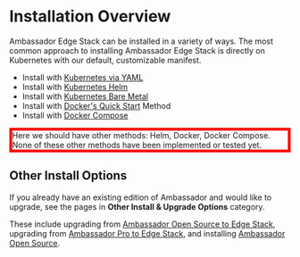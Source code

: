 # Installation Overview

Ambassador Edge Stack can be installed in a variety of ways. The most common approach to installing Ambassador Edge Stack is directly on Kubernetes with our default, customizable manifest.

* Install with [Kubernetes via YAML](/user-guide/getting-started)
* Install with [Kubernetes Helm](/user-guide/helm)
* Install with [Kubernetes Bare Metal](/user-guide/bare-metal)
* Install with [Docker's Quick Start](/user-guide/quickstart) Method
* Install with [Docker Compose](/user-guide/docker-compose)

<div style="border: thick solid red"> 
<!-- TODO: fix red bordered text -->
Here we should have other methods: Helm, Docker, Docker Compose. 
None of these other methods have been implemented or tested yet.
</div>

## Other Install Options

If you already have an existing edition of Ambassador and would like to upgrade, see the pages in **Other Install & Upgrade Options** category.

These include upgrading from [Ambassador Open Source to Edge Stack](/user-guide/upgrade-from-oss-to-edge-stack), upgrading from [Ambassador Pro to Edge Stack](/user-guide/upgrade-from-pro-to-edge-stack), and installing [Ambassador Open Source](/user-guide/install-ambassador-oss).
